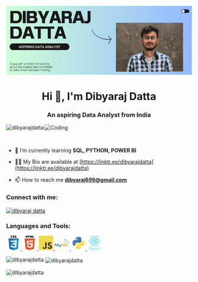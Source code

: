 ![MasterHead](https://github.com/DibyarajDatta/DibyarajDatta/blob/main/dibyaraj%20datta.png)
<h1 align="center">Hi 👋, I'm Dibyaraj Datta</h1>
<h3 align="center">An aspiring Data Analyst from India</h3>
<img align="right" alt="Coding" width="400" src="https://camo.githubusercontent.com/19db51af5f90f1b152bc0b9078f5fe97053955be5074f03f17019c70345bdcdb/68747470733a2f2f6d69726f2e6d656469756d2e636f6d2f6d61782f313336302f302a37513379765349765f7430696f4a2d5a2e676966">

<p align="left"> <img src="https://komarev.com/ghpvc/?username=dibyarajdatta&label=Profile%20views&color=0e75b6&style=flat" alt="dibyarajdatta" /> </p>

<p align="left"> <a href="https://twitter.com/" target="blank"><img src="https://img.shields.io/twitter/follow/?logo=twitter&style=for-the-badge" alt="" /></a> </p>

- 🌱 I’m currently learning **SQL, PYTHON, POWER BI**

- 👨‍💻 My Bio are available at [https://linktr.ee/dibyarajdatta](https://linktr.ee/dibyarajdatta)

- 📫 How to reach me **dibyaraj699@gmail.com**

<h3 align="left">Connect with me:</h3>
<p align="left">
<a href="https://linkedin.com/in/dibyaraj datta" target="blank"><img align="center" src="https://raw.githubusercontent.com/rahuldkjain/github-profile-readme-generator/master/src/images/icons/Social/linked-in-alt.svg" alt="dibyaraj datta" height="30" width="40" /></a>
</p>

<h3 align="left">Languages and Tools:</h3>
<p align="left"> <a href="https://www.w3schools.com/css/" target="_blank" rel="noreferrer"> <img src="https://raw.githubusercontent.com/devicons/devicon/master/icons/css3/css3-original-wordmark.svg" alt="css3" width="40" height="40"/> </a> <a href="https://www.w3.org/html/" target="_blank" rel="noreferrer"> <img src="https://raw.githubusercontent.com/devicons/devicon/master/icons/html5/html5-original-wordmark.svg" alt="html5" width="40" height="40"/> </a> <a href="https://developer.mozilla.org/en-US/docs/Web/JavaScript" target="_blank" rel="noreferrer"> <img src="https://raw.githubusercontent.com/devicons/devicon/master/icons/javascript/javascript-original.svg" alt="javascript" width="40" height="40"/> </a> <a href="https://www.mysql.com/" target="_blank" rel="noreferrer"> <img src="https://raw.githubusercontent.com/devicons/devicon/master/icons/mysql/mysql-original-wordmark.svg" alt="mysql" width="40" height="40"/> </a> <a href="https://www.python.org" target="_blank" rel="noreferrer"> <img src="https://raw.githubusercontent.com/devicons/devicon/master/icons/python/python-original.svg" alt="python" width="40" height="40"/> </a> <a href="https://reactjs.org/" target="_blank" rel="noreferrer"> <img src="https://raw.githubusercontent.com/devicons/devicon/master/icons/react/react-original-wordmark.svg" alt="react" width="40" height="40"/> </a> </p>

<p><img align="left" src="https://github-readme-stats.vercel.app/api/top-langs?username=dibyarajdatta&show_icons=true&locale=en&layout=compact" alt="dibyarajdatta" /></p>

<p>&nbsp;<img align="center" src="https://github-readme-stats.vercel.app/api?username=dibyarajdatta&show_icons=true&locale=en" alt="dibyarajdatta" /></p>

<p><img align="center" src="https://github-readme-streak-stats.herokuapp.com/?user=dibyarajdatta&" alt="dibyarajdatta" /></p>

